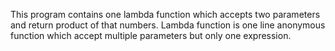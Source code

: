 This program contains one lambda function 
which accepts two parameters and return product
of that numbers.
Lambda function is one line anonymous function
which accept multiple parameters but only one
expression.
